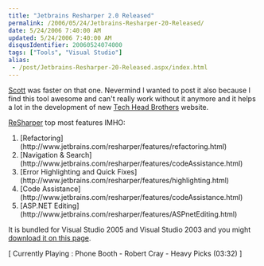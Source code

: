```yaml
---
title: "Jetbrains Resharper 2.0 Released"
permalink: /2006/05/24/Jetbrains-Resharper-20-Released/
date: 5/24/2006 7:40:00 AM
updated: 5/24/2006 7:40:00 AM
disqusIdentifier: 20060524074000
tags: ["Tools", "Visual Studio"]
alias:
 - /post/Jetbrains-Resharper-20-Released.aspx/index.html
---
```

[Scott](/scottgu/archive/2006/05/22/Resharper-2.0-Released.aspx) was faster on that one. Nevermind I wanted to post it also because I find this tool awesome and can't really work without it anymore and it helps a lot in the development of new [Tech Head Brothers](http://www.techheadbrothers.com) website.

[ReSharper](http://www.jetbrains.com/resharper/) top most features IMHO:
<!-- more -->

<ol>
<li>[Refactoring](http://www.jetbrains.com/resharper/features/refactoring.html) 
<li>[Navigation & Search](http://www.jetbrains.com/resharper/features/codeAssistance.html) 
<li>[Error Highlighting and Quick Fixes](http://www.jetbrains.com/resharper/features/highlighting.html) 
<li>[Code Assistance](http://www.jetbrains.com/resharper/features/codeAssistance.html) 
<li>[ASP.NET Editing](http://www.jetbrains.com/resharper/features/ASPnetEditing.html)</li></li></li></li></li></ol>


It is bundled for Visual Studio 2005 and Visual Studio 2003 and you might [download it on this page](http://www.jetbrains.com/resharper/download/).

[ Currently Playing : Phone Booth - Robert Cray - Heavy Picks (03:32) ]

